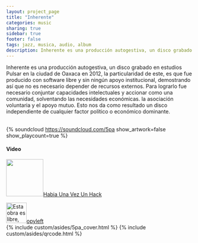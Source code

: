 ```yaml
---
layout: project_page
title: "Inherente"
categories: music
sharing: true
sidebar: true
footer: false
tags: jazz, musica, audio, album
description: Inherente es una producción autogestiva, un disco grabado en estudios Pulsar en la ciudad de Oaxaca en 2012, la particularidad de este, es que fue producido con software libre y sin ningún apoyo institucional, demostrando así que no es necesario depender de recursos externos. Para lograrlo fue necesario conjuntar capacidades intelectuales y accionar como una comunidad, solventando las necesidades económicas. la asociación voluntaria y el apoyo mutuo. Esto nos da como resultado un disco independiente de cualquier factor político o económico dominante.
---
```

<div class='content span8'>Inherente es una producción autogestiva, un disco grabado en estudios Pulsar en la ciudad de Oaxaca en 2012, la particularidad de este, es que fue producido con software libre y sin ningún apoyo institucional, demostrando así que no es necesario depender de recursos externos. Para lograrlo fue necesario conjuntar capacidades intelectuales y accionar como una comunidad, solventando las necesidades económicas. la asociación voluntaria y el apoyo mutuo. Esto nos da como resultado un disco independiente de cualquier factor político o económico dominante.
</br></br>

{% soundcloud https://soundcloud.com/5pa show_artwork=false show_playcount=true %}


<h4>Video</h4>

<a href="/blog/2013/11/26/habia-una-vez-un-hack/"><img src="http://flujos.org/media/jazzardour.png" width="100px"/>Habia Una Vez Un Hack</a>

<div class="cloud copy pull-right">
<a href="http://artlibre.org/licence/lal/es"><img width="55px" height="55px" src="http://artlibre.org/images/c.gif" alt="Esta obra es libre, puede redistribuirla o modificarla de acuerdo con los términos de la Licencia Arte Libre." title="Esta obra es libre, puede redistribuirla o modificarla de acuerdo con los términos de la Licencia Arte Libre.">opyleft
</a>
</div>
</div>
<div>
<aside class="sidebar-nav span3">
  {% include custom/asides/5pa_cover.html %}
  {% include custom/asides/qrcode.html %}
  <section id="flattr">
  <a class="FlattrButton" style="display:none;"
  href="https://soundcloud.com/5pa"
  data-flattr-button="compact">
  </a>
</section>
</aside>
</div>



